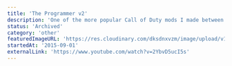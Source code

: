 ```yaml
---
title: 'The Programmer v2'
description: 'One of the more popular Call of Duty mods I made between 2012-2015.'
status: 'Archived'
category: 'other'
featuredImageURL: 'https://res.cloudinary.com/dksdnxvzm/image/upload/v1701627525/waw_mod_7fc6b655d5.jpg'
startedAt: '2015-09-01'
externalLink: 'https://www.youtube.com/watch?v=2YbvD5ucI5s'
---
```

